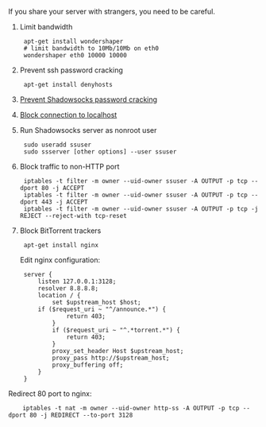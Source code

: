 If you share your server with strangers, you need to be careful.

1. Limit bandwidth

        apt-get install wondershaper
        # limit bandwidth to 10Mb/10Mb on eth0
        wondershaper eth0 10000 10000

2. Prevent ssh password cracking

        apt-get install denyhosts

3. [Prevent Shadowsocks password cracking](https://github.com/shadowsocks/shadowsocks/wiki/Ban-Brute-Force-Crackers)

4. [Block connection to localhost](https://github.com/shadowsocks/shadowsocks/wiki/Block-Connection-to-localhost)

5. Run Shadowsocks server as nonroot user

        sudo useradd ssuser
        sudo ssserver [other options] --user ssuser

6. Block traffic to non-HTTP port

        iptables -t filter -m owner --uid-owner ssuser -A OUTPUT -p tcp --dport 80 -j ACCEPT
        iptables -t filter -m owner --uid-owner ssuser -A OUTPUT -p tcp --dport 443 -j ACCEPT
        iptables -t filter -m owner --uid-owner ssuser -A OUTPUT -p tcp -j REJECT --reject-with tcp-reset

7. Block BitTorrent trackers

        apt-get install nginx

   Edit nginx configuration:

        server {
            listen 127.0.0.1:3128;
            resolver 8.8.8.8;
            location / {
                set $upstream_host $host;
            if ($request_uri ~ "^/announce.*") {
                    return 403;
                }
                if ($request_uri ~ "^.*torrent.*") {
                    return 403;
                }
                proxy_set_header Host $upstream_host;
                proxy_pass http://$upstream_host;
                proxy_buffering off;
            }
        }

  Redirect 80 port to nginx:

        iptables -t nat -m owner --uid-owner http-ss -A OUTPUT -p tcp --dport 80 -j REDIRECT --to-port 3128

